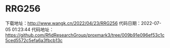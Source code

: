 # RRG256
下载地址：http://www.wangk.cn/2022/04/23/RRG256
代码日期：2022-07-05 01:23:44
代码地址：https://github.com/RfidResearchGroup/proxmark3/tree/009b91e096ef53c1c5ced5572c5efa6a3fbcb13c
